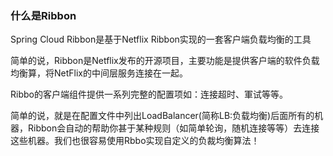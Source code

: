 
### 什么是Ribbon

Spring Cloud Ribbon是基于Netflix Ribbon实现的一套客户端负载均衡的工具

简单的说，Ribbon是Netflix发布的开源项目，主要功能是提供客户端的软件负载均衡算，将NetFlix的中间层服务连接在一起。

Ribbo的客户端组件提供一系列完整的配置项如：连接超时、軍试等等。

简单的说，就是在配置文件中列出LoadBalancer(简称LB:负载均衡)后面所有的机器，Ribbon会自动的帮助你甚于某种规则（如简单轮询，随机连接等等）去连接这些机器。我们也很容易使用Rbbo实现自定义的负裁均衡算法！




















